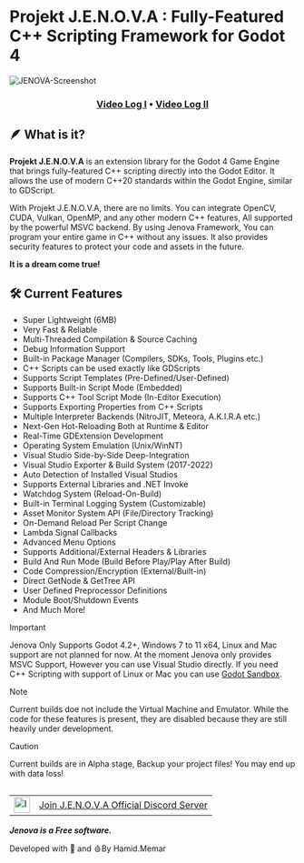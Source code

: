 
# Projekt J.E.N.O.V.A : Fully-Featured C++ Scripting Framework for Godot 4

![JENOVA-Screenshot](https://github.com/user-attachments/assets/f17e2947-622d-47c2-9d2f-de10137a3279)

<h3 align="center">
  <a href="https://youtu.be/r01HLjdXV6o">Video Log I</a> • <a href="https://youtu.be/QnX8RZW9Jiw">Video Log II</a>
</h3>

## 🪶 What is it?
**Projekt J.E.N.O.V.A** is an extension library for the Godot 4 Game Engine that brings fully-featured C++ scripting directly into the Godot Editor. It allows the use of modern C++20 standards within the Godot Engine, similar to GDScript.

With Projekt J.E.N.O.V.A, there are no limits. You can integrate OpenCV, CUDA, Vulkan, OpenMP, and any other modern C++ features, All supported by the powerful MSVC backend.
By using Jenova Framework, You can program your entire game in C++ without any issues. It also provides security features to protect your code and assets in the future.

**It is a dream come true!**

## 🛠️ Current Features
- Super Lightweight (6MB)
- Very Fast & Reliable
- Multi-Threaded Compilation & Source Caching
- Debug Information Support
- Built-in Package Manager (Compilers, SDKs, Tools, Plugins etc.)
- C++ Scripts can be used exactly like GDScripts
- Supports Script Templates (Pre-Defined/User-Defined)
- Supports Built-in Script Mode (Embedded)
- Supports C++ Tool Script Mode (In-Editor Execution)
- Supports Exporting Properties from C++ Scripts
- Multiple Interpreter Backends (NitroJIT, Meteora, A.K.I.R.A etc.)
- Next-Gen Hot-Reloading Both at Runtime & Editor
- Real-Time GDExtension Development
- Operating System Emulation (Unix/WinNT)
- Visual Studio Side-by-Side Deep-Integration
- Visual Studio Exporter & Build System (2017-2022)
- Auto Detection of Installed Visual Studios
- Supports External Libraries and .NET Invoke
- Watchdog System (Reload-On-Build)
- Built-in Terminal Logging System (Customizable)
- Asset Monitor System API (File/Directory Tracking)
- On-Demand Reload Per Script Change
- Lambda Signal Callbacks
- Advanced Menu Options
- Supports Additional/External Headers & Libraries
- Build And Run Mode (Build Before Play/Play After Build)
- Code Compression/Encryption (External/Built-in)
- Direct GetNode & GetTree API
- User Defined Preprocessor Definitions
- Module Boot/Shutdown Events
- And Much More!

> [!IMPORTANT]  
> Jenova Only Supports Godot 4.2+, Windows 7 to 11 x64, Linux and Mac support are not planned for now.
> At the moment Jenova only provides MSVC Support, However you can use Visual Studio directly.
> If you need C++ Scripting with support of Linux or Mac you can use [Godot Sandbox](https://github.com/libriscv/godot-sandbox).

> [!NOTE]  
> Current builds doe not include the Virtual Machine and Emulator. While the code for these features is present, they are disabled because they are still heavily under development.

> [!CAUTION]
> Current builds are in Alpha stage, Backup your project files! You may end up with data loss!

<h2>
  <table style="border: none; border-collapse: collapse;">
    <tr>
      <td>
        <img src="https://github.com/user-attachments/assets/99bf011e-37fb-498e-b4ef-15c418ec2fcd" alt="Icon" width="28" height="28">
      </td>
      <td>
        <a href="https://discord.gg/p7zAf6aBPz">Join J.E.N.O.V.A Official Discord Server</a>
      </td>
    </tr>
  </table>
</h2>

***Jenova is a Free software.***


Developed with 💙 and 🩸By Hamid.Memar
